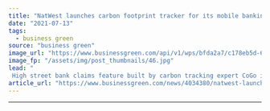 ```yaml
---
title: "NatWest launches carbon footprint tracker for its mobile banking app"
date: "2021-07-13"
tags: 
  - business green
source: "business green"
image_url: "https://www.businessgreen.com/api/v1/wps/bfda2a7/c178eb5d-68bf-4eeb-9b7d-a10f7cb971c9/3/calculator-1680905-1920-185x114.jpg"
image_fp: "/assets/img/post_thumbnails/46.jpg"
lead: "
 High street bank claims feature built by carbon tracking expert CoGo is a first for a UK bank ..."
article_url: "https://www.businessgreen.com/news/4034380/natwest-launches-carbon-footprint-tracker-mobile-banking-app"
---
```


---
